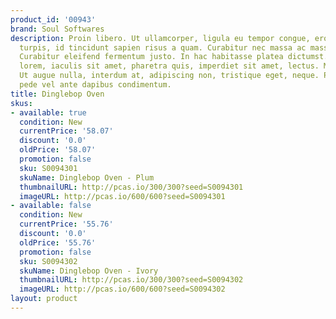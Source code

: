 ```yaml
---
product_id: '00943'
brand: Soul Softwares
description: Proin libero. Ut ullamcorper, ligula eu tempor congue, eros est euismod
  turpis, id tincidunt sapien risus a quam. Curabitur nec massa ac massa gravida condimentum.
  Curabitur eleifend fermentum justo. In hac habitasse platea dictumst. Etiam lacus
  lorem, iaculis sit amet, pharetra quis, imperdiet sit amet, lectus. Mauris a lacus.
  Ut augue nulla, interdum at, adipiscing non, tristique eget, neque. Praesent et
  pede vel ante dapibus condimentum.
title: Dinglebop Oven
skus:
- available: true
  condition: New
  currentPrice: '58.07'
  discount: '0.0'
  oldPrice: '58.07'
  promotion: false
  sku: S0094301
  skuName: Dinglebop Oven - Plum
  thumbnailURL: http://pcas.io/300/300?seed=S0094301
  imageURL: http://pcas.io/600/600?seed=S0094301
- available: false
  condition: New
  currentPrice: '55.76'
  discount: '0.0'
  oldPrice: '55.76'
  promotion: false
  sku: S0094302
  skuName: Dinglebop Oven - Ivory
  thumbnailURL: http://pcas.io/300/300?seed=S0094302
  imageURL: http://pcas.io/600/600?seed=S0094302
layout: product
---
```

